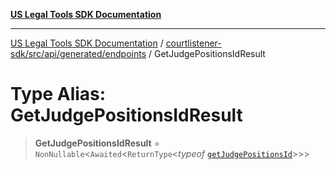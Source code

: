 [**US Legal Tools SDK Documentation**](../../../../../../README.md)

***

[US Legal Tools SDK Documentation](../../../../../../README.md) / [courtlistener-sdk/src/api/generated/endpoints](../README.md) / GetJudgePositionsIdResult

# Type Alias: GetJudgePositionsIdResult

> **GetJudgePositionsIdResult** = `NonNullable`\<`Awaited`\<`ReturnType`\<*typeof* [`getJudgePositionsId`](../functions/getJudgePositionsId.md)\>\>\>
